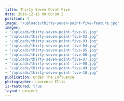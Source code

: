 ```yaml
---
title: Thirty Seven Point Five
date: 2016-12-15 00:00:00 Z
position: 4
image: "/uploads/thirty-seven-point-five-feature.jpg"
images:
- "/uploads/thirty-seven-point-five-01.jpg"
- "/uploads/thirty-seven-point-five-02.jpg"
- "/uploads/thirty-seven-point-five-03.jpg"
- "/uploads/thirty-seven-point-five-04.jpg"
- "/uploads/thirty-seven-point-five-05.jpg"
- "/uploads/thirty-seven-point-five-06.jpg"
- "/uploads/thirty-seven-point-five-07.jpg"
- "/uploads/thirty-seven-point-five-08.jpg"
- "/uploads/thirty-seven-point-five-09.jpg"
- "/uploads/thirty-seven-point-five-10.jpg"
publication: Under The Influence
photographer: Laurence Ellis
is-featured: true
layout: project
---
```


